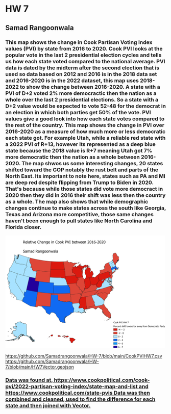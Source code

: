 # HW 7
 <!DOCTYPE html>
<html lang="en">
<head>
    <meta charset="UTF-8">
    <meta name="viewport" content="width=device-width, initial-scale=1.0">
    
</head>
<body>
    

<h2>Samad Rangoonwala</h2>
<p></p>
<h3> This map shows the change in Cook Partisan Voting Index values (PVI) by state from 2016 to 2020. Cook PVI looks at the popular vote in the last 2 presidential election cycles and tells us how each state voted compared to the national average. PVI data is dated by the midterm after the second election that is used so data based on 2012 and 2016 is in the 2018 data set and 2016-2020 is in the 2022 dataset, this map uses 2018-2022 to show the change between 2016-2020. A state with a PVI of D+2 voted 2% more democractic then the nation as a whole over the last 2 presidential elections. So a state with a D+2 value would be expected to vote 52-48 for the democrat in an election in which both parties get 50% of the vote. PVI values give a good look into how each state votes compared to the rest of the country. This map shows the change in PVI over 2016-2020 as a measure of how much more or less democratic each state got. For example Utah, while a reliable red state with a 2022 PVI of R+13, however its represented as a deep blue state because the 2018 value is R+7 meaning Utah got 7% more democratic then the nation as a whole between 2016-2020. The map shwos us some interesting changes, 20 states shifted toward the GOP notably the rust belt and parts of the North East. Its important to note here, states such as PA and MI are deep red despite flipping from Trump to Biden in 2020. That's because while those states did vote more democract in 2020 then they did in 2016 their shift was less then the country as a whole. The map also shows that while demographic changes continue to make states across the south like Georgia, Texas and Arizona more competitive, those same changes haven't been enough to pull states like North Carolina and Florida closer.    </h3>
<!-- Your map goes here -->
<a href="HW7.png">
    <img src="HW7.png" alt="HW 7" width='500px'>


 https://github.com/Samadrangoonwala/HW-7/blob/main/CookPVIHW7.csv
 https://github.com/Samadrangoonwala/HW-7/blob/main/HW7Vector.geojson
    
<a href="CookPVIHW7.csv" alt=CookPVIHW7>

<a href="HW7Vector.geojson" alt=HW7Vector>

<h3>Data was found at, https://www.cookpolitical.com/cook-pvi/2022-partisan-voting-index/state-map-and-list 
 and https://www.cookpolitical.com/state-pvis 
 Data was then combined and cleaned, used to find the difference for each state and then joined with Vector.</h3>

    
